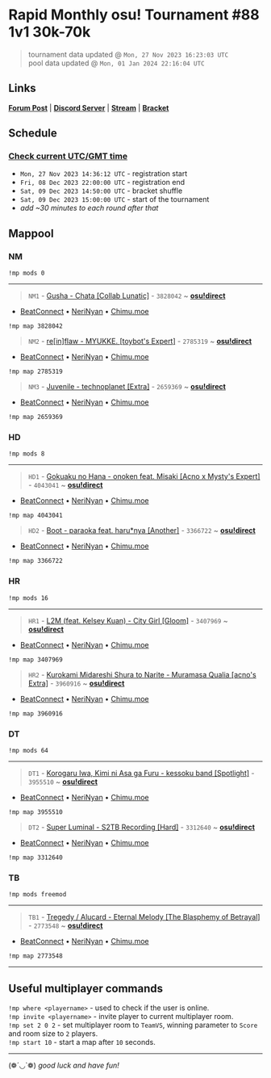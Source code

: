 # Rapid Monthly osu! Tournament #88 1v1 30k-70k

> tournament data updated @ `Mon, 27 Nov 2023 16:23:03 UTC`  
> pool data updated @ `Mon, 01 Jan 2024 22:16:04 UTC`

## Links

[**Forum Post**](https://osu.ppy.sh/community/forums/topics/1850454) | [**Discord Server**](https://discord.gg/9sKe7nF) | [**Stream**](https://www.twitch.tv/rapid_tournaments) | [**Bracket**](https://challonge.com/rmosutourney88)

## Schedule

### [**Check current UTC/GMT time**](https://www.utctime.net)

- `Mon, 27 Nov 2023 14:36:12 UTC` - registration start
- `Fri, 08 Dec 2023 22:00:00 UTC` - registration end
- `Sat, 09 Dec 2023 14:50:00 UTC` - bracket shuffle
- `Sat, 09 Dec 2023 15:00:00 UTC` - start of the tournament
- _add ~30 minutes to each round after that_


## Mappool


### NM

```
!mp mods 0
```

---


> `NM1` - [Gusha - Chata [Collab Lunatic]](https://osu.ppy.sh/beatmapset/1861782) - `3828042` ~ [**osu!direct**](osu://b/3828042)

- [BeatConnect](https://beatconnect.io/b/1861782) • [NeriNyan](https://api.nerinyan.moe/d/1861782) • [Chimu.moe](https://api.chimu.moe/v1/download/1861782)

```
!mp map 3828042
```


> `NM2` - [re[in]flaw - MYUKKE. [toybot&#39;s Expert]](https://osu.ppy.sh/beatmapset/1344871) - `2785319` ~ [**osu!direct**](osu://b/2785319)

- [BeatConnect](https://beatconnect.io/b/1344871) • [NeriNyan](https://api.nerinyan.moe/d/1344871) • [Chimu.moe](https://api.chimu.moe/v1/download/1344871)

```
!mp map 2785319
```


> `NM3` - [Juvenile - technoplanet [Extra]](https://osu.ppy.sh/beatmapset/1280204) - `2659369` ~ [**osu!direct**](osu://b/2659369)

- [BeatConnect](https://beatconnect.io/b/1280204) • [NeriNyan](https://api.nerinyan.moe/d/1280204) • [Chimu.moe](https://api.chimu.moe/v1/download/1280204)

```
!mp map 2659369
```


### HD

```
!mp mods 8
```

---


> `HD1` - [Gokuaku no Hana - onoken feat. Misaki [Acno x Mysty&#39;s Expert]](https://osu.ppy.sh/beatmapset/1941899) - `4043041` ~ [**osu!direct**](osu://b/4043041)

- [BeatConnect](https://beatconnect.io/b/1941899) • [NeriNyan](https://api.nerinyan.moe/d/1941899) • [Chimu.moe](https://api.chimu.moe/v1/download/1941899)

```
!mp map 4043041
```


> `HD2` - [Boot - paraoka feat. haru*nya [Another]](https://osu.ppy.sh/beatmapset/1649456) - `3366722` ~ [**osu!direct**](osu://b/3366722)

- [BeatConnect](https://beatconnect.io/b/1649456) • [NeriNyan](https://api.nerinyan.moe/d/1649456) • [Chimu.moe](https://api.chimu.moe/v1/download/1649456)

```
!mp map 3366722
```


### HR

```
!mp mods 16
```

---


> `HR1` - [L2M (feat. Kelsey Kuan) - City Girl [Gloom]](https://osu.ppy.sh/beatmapset/1668789) - `3407969` ~ [**osu!direct**](osu://b/3407969)

- [BeatConnect](https://beatconnect.io/b/1668789) • [NeriNyan](https://api.nerinyan.moe/d/1668789) • [Chimu.moe](https://api.chimu.moe/v1/download/1668789)

```
!mp map 3407969
```


> `HR2` - [Kurokami Midareshi Shura to Narite - Muramasa Qualia [acno&#39;s Extra]](https://osu.ppy.sh/beatmapset/1906993) - `3960916` ~ [**osu!direct**](osu://b/3960916)

- [BeatConnect](https://beatconnect.io/b/1906993) • [NeriNyan](https://api.nerinyan.moe/d/1906993) • [Chimu.moe](https://api.chimu.moe/v1/download/1906993)

```
!mp map 3960916
```


### DT

```
!mp mods 64
```

---


> `DT1` - [Korogaru Iwa, Kimi ni Asa ga Furu - kessoku band [Spotlight]](https://osu.ppy.sh/beatmapset/1916915) - `3955510` ~ [**osu!direct**](osu://b/3955510)

- [BeatConnect](https://beatconnect.io/b/1916915) • [NeriNyan](https://api.nerinyan.moe/d/1916915) • [Chimu.moe](https://api.chimu.moe/v1/download/1916915)

```
!mp map 3955510
```


> `DT2` - [Super Luminal - S2TB Recording [Hard]](https://osu.ppy.sh/beatmapset/1620087) - `3312640` ~ [**osu!direct**](osu://b/3312640)

- [BeatConnect](https://beatconnect.io/b/1620087) • [NeriNyan](https://api.nerinyan.moe/d/1620087) • [Chimu.moe](https://api.chimu.moe/v1/download/1620087)

```
!mp map 3312640
```


### TB

```
!mp mods freemod
```

---


> `TB1` - [Tregedy / Alucard - Eternal Melody [The Blasphemy of Betrayal]](https://osu.ppy.sh/beatmapset/1333252) - `2773548` ~ [**osu!direct**](osu://b/2773548)

- [BeatConnect](https://beatconnect.io/b/1333252) • [NeriNyan](https://api.nerinyan.moe/d/1333252) • [Chimu.moe](https://api.chimu.moe/v1/download/1333252)

```
!mp map 2773548
```


---


## Useful multiplayer commands

`!mp where <playername>` - used to check if the user is online.  
`!mp invite <playername>` - invite player to current multiplayer room.  
`!mp set 2 0 2` - set multiplayer room to `TeamVS`, winning parameter to `Score` and room size to `2` players.  
`!mp start 10` - start a map after `10` seconds.

---

(❁´◡`❁) _good luck and have fun!_

